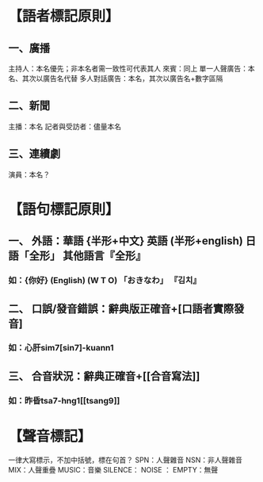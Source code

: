 # 【語者標記原則】
## 一、廣播
主持人：本名優先；非本名者需一致性可代表其人
來賓：同上
單一人聲廣告：本名、其次以廣告名代替
多人對話廣告：本名，其次以廣告名+數字區隔

## 二、新聞
主播：本名
記者與受訪者：儘量本名

## 三、連續劇
演員：本名？


# 【語句標記原則】
## 一、	外語：華語 {半形+中文} 英語 (半形+english) 日語「全形」 其他語言『全形』
### 如：{你好} (English) (W T O) 「おきなわ」 『김치』
## 二、	口誤/發音錯誤：辭典版正確音+[口語者實際發音]
### 如：心肝sim7[sin7]-kuann1
## 三、	合音狀況：辭典正確音+[[合音寫法]]
### 如：昨昏tsa7-hng1[[tsang9]]


# 【聲音標記】
一律大寫標示，不加中括號，標在句首？
SPN：人聲雜音
NSN：非人聲雜音
MIX：人聲重疊
MUSIC：音樂
SILENCE：
NOISE ：
EMPTY：無聲
